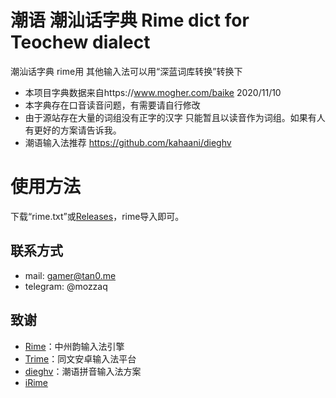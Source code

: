 # 潮语 潮汕话字典 Rime dict for Teochew dialect
潮汕话字典 rime用 其他输入法可以用“深蓝词库转换”转换下
- 本项目字典数据来自https://www.mogher.com/baike 2020/11/10
- 本字典存在口音读音问题，有需要请自行修改
- 由于源站存在大量的词组没有正字的汉字 只能暂且以读音作为词组。如果有人有更好的方案请告诉我。
- 潮语输入法推荐 https://github.com/kahaani/dieghv
# 使用方法
下载“rime.txt”或[Releases](https://github.com/ciskonc/diosuaridiang/releases/tag/rime)，rime导入即可。

## 联系方式
- mail: gamer@tan0.me
- telegram: @mozzaq

## 致谢

- [Rime](https://rime.im)：中州韵输入法引擎
- [Trime](https://github.com/osfans/trime)：同文安卓输入法平台
- [dieghv](https://github.com/kahaani/dieghv)：潮语拼音输入法方案
- [iRime](https://github.com/jimmy54/iRime)
